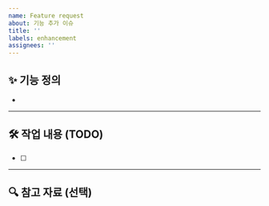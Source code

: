 ```yaml
---
name: Feature request
about: 기능 추가 이슈
title: ''
labels: enhancement
assignees: ''
---
```


## ✨ 기능 정의

- 

---

## 🛠 작업 내용 (TODO)

- [ ]  

---

## 🔍 참고 자료 (선택)
